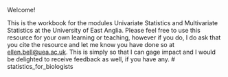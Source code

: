 Welcome! 

This is the workbook for the modules Univariate Statistics and Multivariate Statistics at the University of East Anglia. Please feel free to use this resource for your own learning or teaching, however if you do, I do ask that you cite the resource and let me know you have done so at ellen.bell@uea.ac.uk. This is simply so that I can gage impact and I would be delighted to receive feedback as well, if you have any. # statistics_for_biologists
